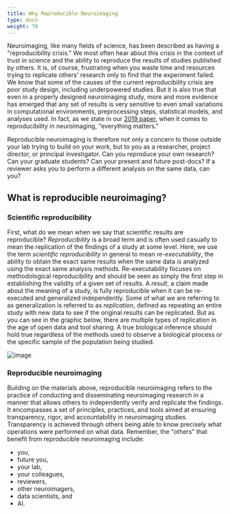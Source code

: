 ```yaml
---
title: Why Reproducible Neuroimaging
type: docs
weight: 70
---
```


Neuroimaging, like many fields of science, has been described as having a "reproducibility crisis."  We most often hear about this crisis in the context of trust in science and the ability to reproduce the results of studies published by others.  It is, of course, frustrating when you waste time and resources trying to replicate others' research only to find that the experiment failed. We know that some of the causes of the current reproducibility crisis are poor study design, including underpowered studies. But it is also true that even in a properly designed neuroimaging study, more and more evidence has emerged that any set of results is very sensitive to even small variations in computational environments, preprocessing steps, statistical models, and analyses used. In fact, as we state in our [2019 paper](https://www.frontiersin.org/journals/neuroinformatics/articles/10.3389/fninf.2019.00001/full), when it comes to reproducibility in neuroimaging, "everything matters."

Reproducible neuroimaging is therefore not only a concern to those outside your lab trying to build on your work, but to you as a researcher, project director, or principal investigator. Can you reproduce your own research? Can your graduate students?  Can your present and future post-docs?  If a reviewer asks you to perform a different analysis on the same data, can you?

## What is reproducible neuroimaging?

### Scientific reproducibility

First, what do we mean when we say that scientific results are reproducible?  _Reproducibility_ is a broad term and is often used casually to mean the replication of the findings of a study at some level.  Here, we use the term _scientific reproducibility_ in general to mean _re-executability_, the ability to obtain the exact same results when the same data is analyzed using the exact same analysis methods.  Re-executability focuses on methodological reproducibility and should be seen as simply the first step in establishing the validity of a given set of results. A _result_, a claim made about the meaning of a study, is fully reproducible when it can be re-executed and generalized independently.  Some of what we are referring to as generalization is referred to as _replication_, defined as repeating an entire study with new data to see if the original results can be replicated.  But as you can see in the graphic below, there are multiple types of replication in the age of open data and tool sharing.  A true biological inference should hold true regardless of the methods used to observe a biological process or the specific sample of the population being studied.

![image](/images/spectrum.png)

### Reproducible neuroimaging

Building on the materials above, reproducible neuroimaging refers to the practice of conducting and disseminating neuroimaging research in a manner that allows others to independently verify and replicate the findings. It encompasses a set of principles, practices, and tools aimed at ensuring transparency, rigor, and accountability in neuroimaging studies. Transparency is achieved through others being able to know precisely what operations were performed on what data.  Remember, the "others" that benefit from reproducible neuroimaging include:

* you, 
* future you, 
* your lab, 
* your colleagues, 
* reviewers, 
* other neuroimagers, 
* data scientists, and 
* AI.
